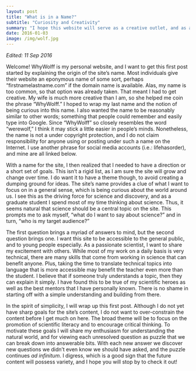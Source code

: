 ```yaml
---
layout: post
title: "What is in a Name?"
subtitle: "Curiosity and Creativity"
summary: "I hope this website will serve as a creative outlet, and as a vehicle to communicate science. In this first post I will expand upon my goals and vision for this site."
date: 2016-01-03
image: /img/wolf.jpg
---
```


<i>Edited: 11 Sep 2016</i>
<br>

Welcome! WhyWolff is my personal website, and I want to get this first post started by explaining the origin of the site’s name. Most individuals give their website an eponymous name of some sort, perhaps “firstnamelastname.com” if the domain name is available. Alas, my name is too common, so that option was already taken. That meant I had to get creative. My wife is much more creative than I am, so she helped me coin the phrase “WhyWolff.” I hoped to wrap my last name and the notion of being curious into this name. I also wanted the name to be reasonably similar to other words; something that people could remember and easily type into Google. Since “WhyWolff” so closely resembles the word “werewolf,” I think it may stick a little easier in people’s minds. Nonetheless, the name is not a under copyright protection, and I do not claim responsibility for anyone using or posting under such a name on the Internet. I use another phrase for social media accounts (i.e.: lifehasorder), and mine are all linked below.

With a name for the site, I then realized that I needed to have a direction or a short set of goals. This isn’t a rigid list, as I am sure the site will grow and change over time. I do want it to have a theme though, to avoid creating a dumping ground for ideas. The site’s name provides a clue of what I want to focus on in a general sense, which is being curious about the world around us. I see this as the driving force for science and discovery, and as a graduate student I spend most of my time thinking about science. Thus, it seems natural that science should be a central topic on the site. This prompts me to ask myself, “what do I want to say about science?” and in turn, “who is my target audience?”

The first question brings a myriad of answers to mind, but the second question brings one. I want this site to be accessible to the general public, and to young people especially. As a passionate scientist, I want to share my excitement with others. While most of my work on a daily basis is very technical, there are many skills that come from working in science that can benefit anyone. Plus, taking the time to translate technical topics into language that is more accessible may benefit the teacher even more than the student. I believe that if someone truly understands a topic, then they can explain it simply. I have found this to be true of my scientific heroes as well as the best mentors that I have personally known. There is no shame in starting off with a simple understanding and building from there.

In the spirit of simplicity, I will wrap up this first post. Although I do not yet have sharp goals for the site’s content, I do not want to over-constrain the content before I get much on here. The broad theme will be to focus on the promotion of scientific literacy and to encourage critical thinking. To motivate these goals I will share my enthusiasm for understanding the natural world, and for viewing each unresolved question as puzzle that we can break down into answerable bits. With each new answer we discover new questions we didn’t even know we should have asked, and the puzzle continues <i>ad infinitum</i>. I digress, which is a good sign that the future content will possess variety, and I hope you will stop by to check it out!
